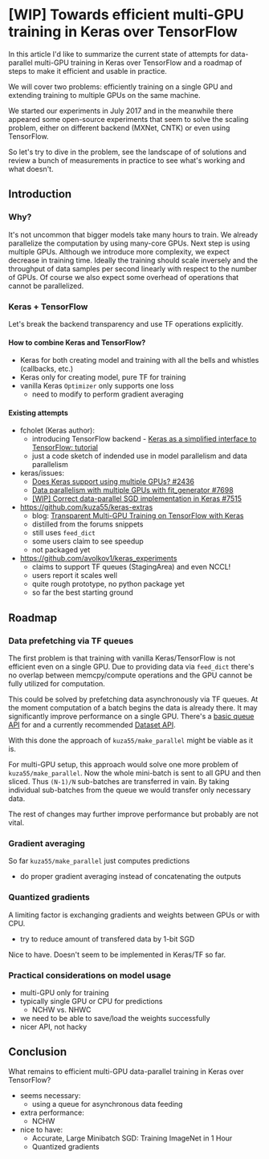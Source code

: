 # [WIP] Towards efficient multi-GPU training in Keras over TensorFlow

In this article I'd like to summarize the current state of attempts for data-parallel multi-GPU training in Keras over TensorFlow and a roadmap of steps to make it efficient and usable in practice.

We will cover two problems: efficiently training on a single GPU and extending training to multiple GPUs on the same machine.

We started our experiments in July 2017 and in the meanwhile there appeared some open-source experiments that seem to solve the scaling problem, either on different backend (MXNet, CNTK) or even using TensorFlow.

So let's try to dive in the problem, see the landscape of of solutions and review a bunch of measurements in practice to see what's working and what doesn't.

## Introduction

### Why?

It's not uncommon that bigger models take many hours to train. We already parallelize the computation by using many-core GPUs. Next step is using multiple GPUs. Although we introduce more complexity, we expect decrease in training time. Ideally the training should scale inversely and the throughput of data samples per second linearly with respect to the number of GPUs. Of course we also expect some overhead of operations that cannot be parallelized.

### Keras + TensorFlow

Let's break the backend transparency and use TF operations explicitly.

#### How to combine Keras and TensorFlow?

- Keras for both creating model and training with all the bells and whistles (callbacks, etc.)
- Keras only for creating model, pure TF for training
- vanilla Keras `Optimizer` only supports one loss
    - need to modify to perform gradient averaging

#### Existing attempts

- fcholet (Keras author):
    - introducing TensorFlow backend - [Keras as a simplified interface to TensorFlow: tutorial](https://blog.keras.io/keras-as-a-simplified-interface-to-tensorflow-tutorial.html#multi-gpu-and-distributed-training)
    - just a code sketch of indended use in model parallelism and data parallelism
- keras/issues:
    - [Does Keras support using multiple GPUs? #2436](https://github.com/fchollet/keras/issues/2436)
    - [Data parallelism with multiple GPUs with fit_generator #7698](https://github.com/fchollet/keras/issues/7698)
    - [[WIP] Correct data-parallel SGD implementation in Keras #7515](https://github.com/fchollet/keras/issues/7515)
- https://github.com/kuza55/keras-extras
    - blog: [Transparent Multi-GPU Training on TensorFlow with Keras
](https://medium.com/@kuza55/transparent-multi-gpu-training-on-tensorflow-with-keras-8b0016fd9012)
    - distilled from the forums snippets
    - still uses `feed_dict`
    - some users claim to see speedup
    - not packaged yet
- https://github.com/avolkov1/keras_experiments
    - claims to support TF queues (StagingArea) and even NCCL!
    - users report it scales well
    - quite rough prototype, no python package yet
    - so far the best starting ground

## Roadmap

### Data prefetching via TF queues

The first problem is that training with vanilla Keras/TensorFlow is not efficient even on a single GPU. Due to providing data via `feed_dict` there's no overlap between memcpy/compute operations and the GPU cannot be fully utilized for computation.

This could be solved by prefetching data asynchronously via TF queues. At the moment computation of a batch begins the data is already there. It may significantly improve performance on a single GPU. There's a [basic queue API](https://www.tensorflow.org/api_guides/python/reading_data#Reading_from_files) for and a currently recommended [Dataset API](https://www.tensorflow.org/programmers_guide/datasets).

With this done the approach of `kuza55/make_parallel` might be viable as it is.

For multi-GPU setup, this approach would solve one more problem of `kuza55/make_parallel`. Now the whole mini-batch is sent to all GPU and then sliced. Thus `(N-1)/N` sub-batches are transferred in vain. By taking individual sub-batches from the queue we would transfer only necessary data.

The rest of changes may further improve performance but probably are not vital.

### Gradient averaging

So far `kuza55/make_parallel` just computes predictions

- do proper gradient averaging instead of concatenating the outputs

### Quantized gradients

A limiting factor is exchanging gradients and weights between GPUs or with CPU.

- try to reduce amount of transfered data by 1-bit SGD

Nice to have. Doesn't seem to be implemented in Keras/TF so far.

### Practical considerations on model usage

- multi-GPU only for training
- typically single GPU or CPU for predictions
    - NCHW vs. NHWC
- we need to be able to save/load the weights successfully
- nicer API, not hacky

## Conclusion

What remains to efficient multi-GPU data-parallel training in Keras over TensorFlow?

- seems necessary:
    - using a queue for asynchronous data feeding
- extra performance:
    - NCHW
- nice to have:
    - Accurate, Large Minibatch SGD: Training ImageNet in 1 Hour
    - Quantized gradients
